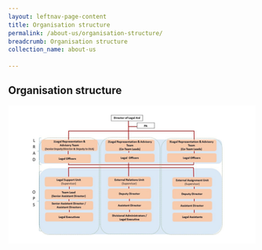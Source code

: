 ```yaml
---
layout: leftnav-page-content
title: Organisation structure
permalink: /about-us/organisation-structure/
breadcrumb: Organisation structure
collection_name: about-us

---
```


Organisation structure
---

![image](/images/1545802948932.jpg)
